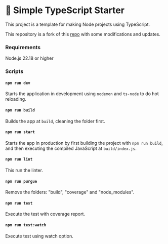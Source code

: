 # 🧰 Simple TypeScript Starter

This project is a template for making Node projects using TypeScript.  

This repository is a fork of this [repo](https://github.com/stemmlerjs/simple-typescript-starter) with some modifications and updates.


### Requirements

Node.js 22.18 or higher


### Scripts

#### `npm run dev`

Starts the application in development using `nodemon` and `ts-node` to do hot reloading.

#### `npm run build`

Builds the app at `build`, cleaning the folder first.

#### `npm run start`

Starts the app in production by first building the project with `npm run build`, and then executing the compiled JavaScript at `build/index.js`.

#### `npm run lint`

This run the linter.

#### `npm run purgue`

Remove the folders: "build", "coverage" and "node_modules".

#### `npm run test`

Execute the test with coverage report.

#### `npm run test:watch`

Execute test using watch option.
